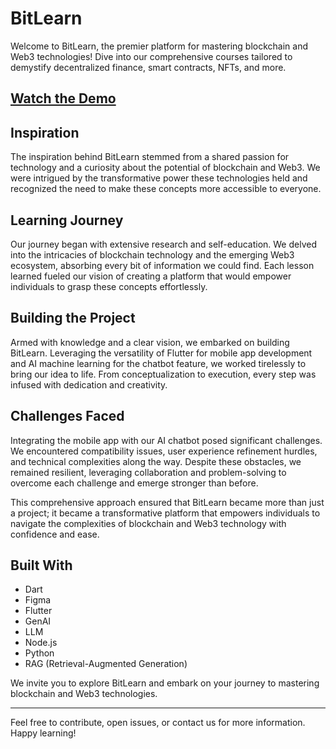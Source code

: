 # BitLearn

Welcome to BitLearn, the premier platform for mastering blockchain and Web3 technologies! Dive into our comprehensive courses tailored to demystify decentralized finance, smart contracts, NFTs, and more.

## [Watch the Demo](https://youtu.be/C2zcim6P9ek)

## Inspiration

The inspiration behind BitLearn stemmed from a shared passion for technology and a curiosity about the potential of blockchain and Web3. We were intrigued by the transformative power these technologies held and recognized the need to make these concepts more accessible to everyone.

## Learning Journey

Our journey began with extensive research and self-education. We delved into the intricacies of blockchain technology and the emerging Web3 ecosystem, absorbing every bit of information we could find. Each lesson learned fueled our vision of creating a platform that would empower individuals to grasp these concepts effortlessly.

## Building the Project

Armed with knowledge and a clear vision, we embarked on building BitLearn. Leveraging the versatility of Flutter for mobile app development and AI machine learning for the chatbot feature, we worked tirelessly to bring our idea to life. From conceptualization to execution, every step was infused with dedication and creativity.

## Challenges Faced

Integrating the mobile app with our AI chatbot posed significant challenges. We encountered compatibility issues, user experience refinement hurdles, and technical complexities along the way. Despite these obstacles, we remained resilient, leveraging collaboration and problem-solving to overcome each challenge and emerge stronger than before.

This comprehensive approach ensured that BitLearn became more than just a project; it became a transformative platform that empowers individuals to navigate the complexities of blockchain and Web3 technology with confidence and ease.

## Built With

- Dart
- Figma
- Flutter
- GenAI
- LLM
- Node.js
- Python
- RAG (Retrieval-Augmented Generation)

We invite you to explore BitLearn and embark on your journey to mastering blockchain and Web3 technologies.

---

Feel free to contribute, open issues, or contact us for more information. Happy learning!
